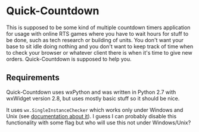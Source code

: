 Quick-Countdown
===============

This is supposed to be some kind of multiple countdown timers application for
usage with online RTS games where you have to wait hours for stuff to be done,
such as tech research or building of units. You don't want your base to sit
idle doing nothing and you don't want to keep track of time when to check your
browser or whatever client there is when it's time to give new orders.
Quick-Countdown is supposed to help you.

Requirements
------------

Quick-Countdown uses wxPython and was written in Python 2.7 with wxWidget
version 2.8, but uses mostly basic stuff so it should be nice.

It uses `wx.SingleInstanceChecker` which works only under Windows and Unix
(see [documentation about it][wxSignalChecker]). I guess I can probably
disable this functionality with some flag but who will use this not under
Windows/Unix?

[wxSignalChecker]: http://docs.wxwidgets.org/2.8/wx_wxsingleinstancechecker.html
